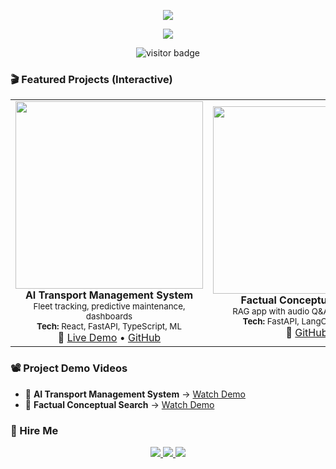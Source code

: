 <p align="center">
  <img src="https://capsule-render.vercel.app/api?type=waving&color=ff416c,ff4b2b&height=200&section=header&text=Vaishali%20Singh%20Portfolio&fontSize=38&fontAlignY=40&desc=AI%20Enthusiast%20%7C%20Python%20Developer%20%7C%20ML%20Engineer&descSize=20"/>
</p>

<p align="center">
  <img src="https://readme-typing-svg.demolab.com?font=Fira+Code&weight=700&size=28&pause=1000&color=FF4B2B&center=true&vCenter=true&width=1000&lines=👋+Hi%2C+I'm+Vaishali+Singh!;AI+Engineer+%7C+Python+Developer+%7C+ML+Specialist;Building+impactful+AI-powered+systems." />
</p>

<p align="center">
  <img src="https://komarev.com/ghpvc/?username=Vaishalis27&label=Visitors&color=brightgreen&style=flat" alt="visitor badge"/>
</p>

### 🎬 Featured Projects (Interactive)

<style>
.card:hover {
  transform: scale(1.05);
  transition: transform 0.3s ease-in-out;
}
</style>

<table>
  <tr>
    <td align="center" class="card">
      <a href="https://www.varuatransport.in">
        <img src="https://media.giphy.com/media/3o7aD2saalBwwftBIY/giphy.gif" width="300"/>
      </a><br>
      <strong>AI Transport Management System</strong><br>
      <sub>Fleet tracking, predictive maintenance, dashboards</sub><br>
      <sub><b>Tech:</b> React, FastAPI, TypeScript, ML</sub><br>
      🔗 <a href="https://www.varuatransport.in">Live Demo</a> • <a href="https://github.com/Vaishalis27/transport-management-system">GitHub</a>
    </td>
    <td align="center" class="card">
      <a href="https://github.com/Vaishalis27/factual-conceptual-search">
        <img src="https://raw.githubusercontent.com/Vaishalis27/factual-conceptual-search/main/preview.png" width="300"/>
      </a><br>
      <strong>Factual Conceptual Search</strong><br>
      <sub>RAG app with audio Q&A & LangChain</sub><br>
      <sub><b>Tech:</b> FastAPI, LangChain, FAISS</sub><br>
      🔗 <a href="https://github.com/Vaishalis27/factual-conceptual-search">GitHub</a>
    </td>
  </tr>
</table>

### 📽️ Project Demo Videos

* 🎥 **AI Transport Management System** → [Watch Demo](https://www.youtube.com/watch?v=dQw4w9WgXcQ)
* 🎥 **Factual Conceptual Search** → [Watch Demo](https://www.youtube.com/watch?v=dQw4w9WgXcQ)

### 🤝 Hire Me

<p align="center">
  <a href="mailto:00vaishalisingh00@gmail.com">
    <img src="https://img.shields.io/badge/Email-Me-red?style=for-the-badge&logo=gmail&logoColor=white"/>
  </a>
  <a href="https://www.linkedin.com/in/vaishali-singh-3a663b154/">
    <img src="https://img.shields.io/badge/Connect-LinkedIn-blue?style=for-the-badge&logo=linkedin"/>
  </a>
  <a href="https://github.com/Vaishalis27">
    <img src="https://img.shields.io/badge/View-GitHub-black?style=for-the-badge&logo=github"/>
  </a>
</p>

<!-- All other content below remains unchanged and updated as per user request -->

